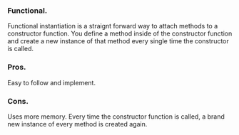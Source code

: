 ### Functional. 
Functional instantiation is a straignt forward way to attach methods to a constructor function. 
You define a method inside of the constructor function and create a new instance of that method every single time the constructor is called. 

### Pros.
Easy to follow and implement.

### Cons.
Uses more memory. Every time the constructor function is called, a brand new instance of every method is created again. 